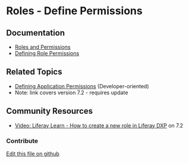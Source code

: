 # Roles - Define Permissions

## Documentation

* [Roles and Permissions](https://learn.liferay.com/dxp/7.x/en/users-and-permissions/roles_and_permissions.html)
* [Defining Role Permissions](https://learn.liferay.com/dxp/7.x/en/users-and-permissions/roles-and-permissions/defining-role-permissions.html)

## Related Topics

* [Defining Application Permissions](https://portal.liferay.dev/docs/7-2/frameworks/-/knowledge_base/f/defining-application-permissions) (Developer-oriented)
* Note: link covers version 7.2 - requires update

## Community Resources

* [Video: Liferay Learn - How to create a new role in Liferay DXP](https://www.youtube.com/watch?v=61ocl3xWL38) on 7.2

### Contribute

[Edit this file on github](https://github.com/olafk/controlpanel-documentation-docs/blob/master/md/73en/com_liferay_roles_admin_web_portlet_RolesAdminPortlet/define-permissions.md)
